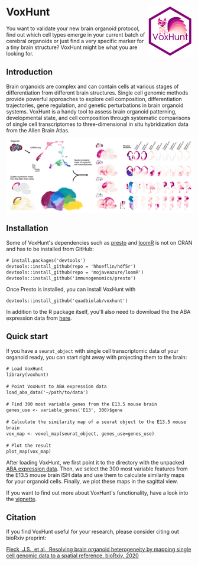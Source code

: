 # VoxHunt <img src="figures/logo.png" align="right" width="120" />


You want to validate your new brain organoid protocol, find out which cell types emerge in your current batch of cerebral organoids or just find a very specific marker for a tiny brain structure? VoxHunt might be what you are looking for.


## Introduction 

Brain organoids are complex and can contain cells at various stages of differentiation from different brain structures. Single cell genomic methods provide powerful approaches to explore cell composition, differentiation trajectories, gene regulation, and genetic perturbations in brain organoid systems. VoxHunt is a handy tool to assess brain organoid patterning, developmental state, and cell composition through systematic comparisons of single cell transcriptomes to three-dimensional in situ hybridization data from the Allen Brain Atlas.

<img src="figures/abstract.png" align="center" />


## Installation

Some of VoxHunt's dependencies such as [presto](https://github.com/immunogenomics/presto) and [loomR](https://github.com/mojaveazure/loomR) is not on CRAN and has to be installed from GitHub:

```{r}
# install.packages('devtools')
devtools::install_github(repo = 'hhoeflin/hdf5r')
devtools::install_github(repo = 'mojaveazure/loomR')
devtools::install_github('immunogenomics/presto')
```

Once Presto is installed, you can install VoxHunt with
```{r}
devtools::install_github('quadbiolab/voxhunt')
```

In addition to the R package itself, you'll also need to download the the ABA expression data from [here](http://doi.org/10.17632/n6488nxzbh.1).

## Quick start

If you have a `seurat_object` with single cell transcriptomic data of your organoid ready, you can start right away with projecting them to the brain:

```{r}
# Load VoxHunt
library(voxhunt)

# Point VoxHunt to ABA expression data
load_aba_data('~/path/to/data')

# Find 300 most variable genes from the E13.5 mouse brain
genes_use <- variable_genes('E13', 300)$gene

# Calculate the similarity map of a seurat object to the E13.5 mouse brain 
vox_map <- voxel_map(seurat_object, genes_use=genes_use)

# Plot the result
plot_map(vox_map)
```
After loading VoxHunt, we first point it to the directory with the unpacked [ABA expression data](http://doi.org/10.17632/n6488nxzbh.1). Then, we select the 300 most variable features from the E13.5 mouse brain ISH data and use them to calculate similarity maps for your organoid cells. Finally, we plot these maps in the sagittal view.

If you want to find out more about VoxHunt's functionality, have a look into the [vignette](http://htmlpreview.github.io/?https://github.com/quadbiolab/VoxHunt/blob/master/vignettes/getting_started.html).


## Citation

If you find VoxHunt useful for your research, please consider citing out bioRxiv preprint:

[Fleck, J.S., et al., Resolving brain organoid heterogeneity by mapping single cell genomic data to a spatial reference. bioRxiv, 2020](https://www.biorxiv.org/content/10.1101/2020.01.06.896282v1)



